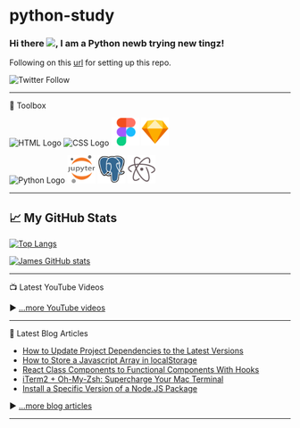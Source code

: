 # python-study

### Hi there <img src="https://raw.githubusercontent.com/MartinHeinz/MartinHeinz/master/wave.gif" width="30px">, I am a Python newb trying new tingz!

Following on this [url](https://catalins.tech/how-to-create-a-kickass-github-profile-page?utm_source=tldrnewsletter) for setting up this repo.

![Twitter Follow](https://img.shields.io/twitter/follow/<your_twitter_username>?style=social)

---

🧰 Toolbox

 <img src="https://cdn.worldvectorlogo.com/logos/html5.svg" alt="HTML Logo" width="50" height="50"/> <img src="https://cdn.worldvectorlogo.com/logos/css-5.svg" alt="CSS Logo" width="50" height="50"/> 
<img src="https://github.com/devicons/devicon/raw/master/icons/figma/figma-original.svg" alt="Figma Logo" width="50" height="50"/>
<img src="https://github.com/devicons/devicon/raw/master/icons/sketch/sketch-original.svg" alt="Sktech Logo" width="50" height="50"/>

<img src="https://cdn.worldvectorlogo.com/logos/python-5.svg" alt="Python Logo" width="50" height="50"/> <img src="https://raw.githubusercontent.com/devicons/devicon/master/icons/jupyter/jupyter-original-wordmark.svg" alt="Jupyter Logo" width="50" height="50"/> <img src = "https://github.com/devicons/devicon/raw/master/icons/postgresql/postgresql-original.svg"  alt="Postgres Logo" width="50" height="50"/> <img src = "https://raw.githubusercontent.com/devicons/devicon/master/icons/atom/atom-original.svg" alt="Atom Logo" width="50" height="50"/>


---

## &#x1f4c8; My GitHub Stats

[![Top Langs](https://github-readme-stats.vercel.app/api/top-langs/?username=hellojameslee7&hide=java,html,css&theme=grubbox)](https://github.com/anuraghazra/github-readme-stats)

[![James GitHub stats](https://github-readme-stats.vercel.app/api?username=hellojameslee7&theme=grubbox)](https://github.com/anuraghazra/github-readme-stats)



---

📺 Latest YouTube Videos

<!-- YOUTUBE-VIDEOS-LIST:START -->
<!-- YOUTUBE-VIDEOS-LIST:END -->


▶ [...more YouTube videos](https://www.youtube.com/channel/UCl1IRCSmm74qhcFNPTHcbMg?sub_confirmation=1)

---

📘 Latest Blog Articles

<!-- BLOG-POST-LIST:START -->
- [How to Update Project Dependencies to the Latest Versions](https://catalins.tech/update-project-dependencies-to-the-latest-versions)
- [How to Store a Javascript Array in localStorage](https://catalins.tech/store-array-in-localstorage)
- [React Class Components to Functional Components With Hooks](https://catalins.tech/react-class-components-to-functional-components-with-hooks)
- [iTerm2 + Oh-My-Zsh: Supercharge Your Mac Terminal](https://catalins.tech/improve-mac-terminal)
- [Install a Specific Version of a Node.JS Package](https://catalins.tech/install-a-specific-version-of-a-nodejs-package)
<!-- BLOG-POST-LIST:END -->

▶ [...more blog articles](https://catalins.tech)

---
